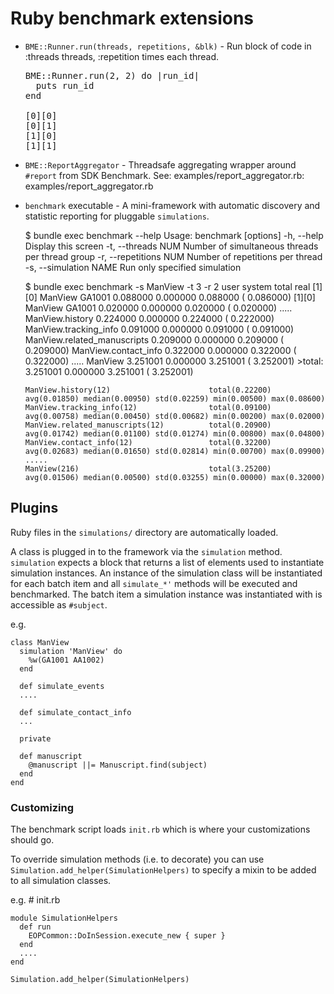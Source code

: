 Ruby benchmark extensions
==============================

* ```BME::Runner.run(threads, repetitions, &blk)``` - Run block of code in :threads threads, :repetition times each thread.
  <pre>
  BME::Runner.run(2, 2) do |run_id|
    puts run_id
  end

  [0][0]
  [0][1]
  [1][0]
  [1][1]
  </pre>
* ```BME::ReportAggregator``` - Threadsafe aggregating wrapper around ```#report``` from SDK Benchmark.
  See: examples/report_aggregator.rb: examples/report_aggregator.rb
* ```benchmark``` executable - A mini-framework with automatic discovery and statistic reporting for pluggable ```simulations```.

    $ bundle exec benchmark --help
    Usage: benchmark [options]
    -h, --help                       Display this screen
    -t, --threads NUM                Number of simultaneous threads per thread group
    -r, --repetitions NUM            Number of repetitions per thread
    -s, --simulation NAME            Run only specified simulation

    $ bundle exec benchmark -s ManView -t 3 -r 2
                                                    user     system      total        real
      [1][0] ManView GA1001                     0.088000   0.000000   0.088000 (  0.086000)
      [1][0] ManView GA1001                     0.020000   0.000000   0.020000 (  0.020000)
      .....
      ManView.history                           0.224000   0.000000   0.224000 (  0.222000)
      ManView.tracking_info                     0.091000   0.000000   0.091000 (  0.091000)
      ManView.related_manuscripts               0.209000   0.000000   0.209000 (  0.209000)
      ManView.contact_info                      0.322000   0.000000   0.322000 (  0.322000)
      .....
      ManView                                   3.251001   0.000000   3.251001 (  3.252001)
      >total:                                   3.251001   0.000000   3.251001 (  3.252001)

      ManView.history(12)                      total(0.22200) avg(0.01850) median(0.00950) std(0.02259) min(0.00500) max(0.08600)
      ManView.tracking_info(12)                total(0.09100) avg(0.00758) median(0.00450) std(0.00682) min(0.00200) max(0.02000)
      ManView.related_manuscripts(12)          total(0.20900) avg(0.01742) median(0.01100) std(0.01274) min(0.00800) max(0.04800)
      ManView.contact_info(12)                 total(0.32200) avg(0.02683) median(0.01650) std(0.02814) min(0.00700) max(0.09900)
      .....
      ManView(216)                             total(3.25200) avg(0.01506) median(0.00500) std(0.03255) min(0.00000) max(0.32000)

## Plugins

Ruby files in the ```simulations/``` directory are automatically loaded.

A class is plugged in to the framework via the ```simulation``` method. ```simulation``` expects a block that returns a list of elements
used to instantiate simulation instances.
An instance of the simulation class will be instantiated for each batch item and all ```simulate_*'```
methods will be executed and benchmarked. The batch item a simulation instance was instantiated
with is accessible as ```#subject```.

e.g.

    class ManView
      simulation 'ManView' do
        %w(GA1001 AA1002)
      end

      def simulate_events
      ....

      def simulate_contact_info
      ...

      private

      def manuscript
        @manuscript ||= Manuscript.find(subject)
      end
    end

### Customizing

The benchmark script loads ```init.rb``` which is where your customizations should go.

To override simulation methods (i.e. to decorate) you can use ```Simulation.add_helper(SimulationHelpers)```
to specify a mixin to be added to all simulation classes.

e.g. # init.rb

    module SimulationHelpers
      def run
        EOPCommon::DoInSession.execute_new { super }
      end
      ....
    end

    Simulation.add_helper(SimulationHelpers)
